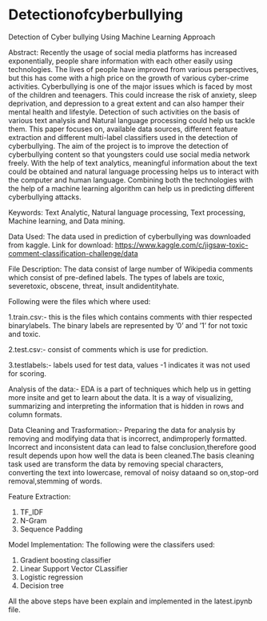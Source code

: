 # Detectionofcyberbullying
Detection of Cyber bullying Using Machine Learning Approach

Abstract: Recently the usage of social media platforms has increased exponentially, people share information with each other easily using technologies. The lives of people have improved from various perspectives, but this has come with a high price on the growth of various cyber-crime activities. Cyberbullying is one of the major issues which is faced by most of the children and teenagers. This could increase the risk of anxiety, sleep deprivation, and depression to a great extent and can also hamper their mental health and lifestyle. Detection of such activities on the basis of various text analysis and Natural language processing could help us tackle them. This paper focuses on, available data sources, different feature extraction and different multi-label classifiers used in the detection of cyberbullying. The aim of the project is to improve the detection of cyberbullying content so that youngsters could use social media network freely. With the help of text analytics, meaningful information about the text could be obtained and natural language processing helps us to interact with the computer and human language.  Combining both the technologies with the help of a machine learning algorithm can help us in predicting different cyberbullying attacks.

Keywords: Text Analytic, Natural language processing, Text processing, Machine learning, and Data mining.

Data Used: The data used in prediction of cyberbullying was downloaded from kaggle. 
Link for download: https://www.kaggle.com/c/jigsaw-toxic-comment-classification-challenge/data

File Description: The data consist of large number of Wikipedia comments which consist of pre-defined  labels.   The  types  of  labels  are  toxic,  severetoxic,  obscene,  threat,  insult  andidentityhate.

Following were the files which where used:

1.train.csv:- this is the files which contains comments with thier respected binarylabels.  The binary labels are represented by ’0’ and ’1’ for not toxic and toxic.

2.test.csv:- consist of comments which is use for prediction.

3.testlabels:- labels used for test data, values -1 indicates it was not used for scoring.

Analysis of the data:-
EDA is a part of techniques which help us in getting more insite and get to learn about the data. It is a way of visualizing, summarizing and interpreting the information that is hidden in rows and column formats.

Data Cleaning and Trasformation:-
Preparing the data for analysis by removing and modifying data that is incorrect, andimproperly  formatted.  Incorrect  and  inconsistent  data  can  lead  to  false  conclusion,therefore good result depends upon how well the data is been cleaned.The  basis  cleaning  task used are transform  the  data  by removing  special  characters,  converting  the  text  into  lowercase,  removal  of  noisy  dataand so on,stop-ord removal,stemming of words. 

Feature Extraction: 
1) TF_IDF
2) N-Gram
3) Sequence Padding

Model Implementation: 
The following were the classifers used: 
1) Gradient boosting classifier
2) Linear Support Vector CLassifier
3) Logistic regression
4) Decision tree

All the above steps have been explain and implemented in the latest.ipynb file.
